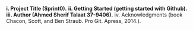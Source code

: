 **i. Project Title (Sprint0).**
__ii. Getting Started (getting started with Github).__
**iii. Author (Ahmed Sherif Talaat  37-9406).**
iv. Acknowledgments (book Chacon, Scott, and Ben Straub. Pro Git. Apress,
2014.).
